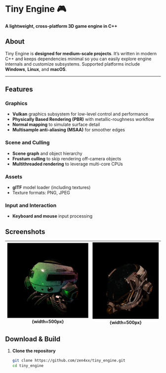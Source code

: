 # Tiny Engine 🎮
**A lightweight, cross-platform 3D game engine in C++**


## About
Tiny Engine is **designed for medium-scale projects**. It’s written in modern C++ and keeps dependencies minimal so you can easily explore engine internals and customize subsystems. Supported platforms include **Windows**, **Linux**, and **macOS**.

---

## Features

### Graphics
- **Vulkan** graphics subsystem for low-level control and performance  
- **Physically Based Rendering (PBR)** with metallic-roughness workflow  
- **Normal mapping** to simulate surface detail  
- **Multisample anti-aliasing (MSAA)** for smoother edges  

### Scene and Culling
- **Scene graph** and object hierarchy  
- **Frustum culling** to skip rendering off-camera objects  
- **Multithreaded rendering** to leverage multi-core CPUs  

### Assets
- **glTF** model loader (including textures)  
- Texture formats: PNG, JPEG

### Input and Interaction
- **Keyboard and mouse** input processing  

## Screenshots

| ![Demo](screenshots/screenshot1.png){width=500px} | ![Demo](screenshots/screenshot2.png){width=500px} |
| --------------------------------------- | --------------------------------------- |

## Download & Build

1. **Clone the repository**  
   ```bash
   git clone https://github.com/zen4xx/tiny_engine.git
   cd tiny_engine

